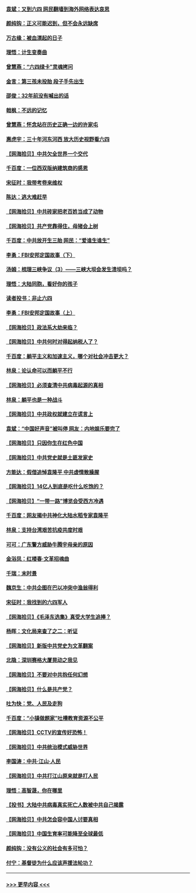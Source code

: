 #### [袁斌：又到六四 网民翻墙到海外网络表达哀思](../pages/nsc993/n13000995.md?t=06051902) 
#### [颜纯钩：正义可能迟到，但不会永远缺席](../pages/nsc993/n13000920.md?t=06051902) 
#### [万古缘：被血漂起的日子](../pages/nsc993/n13000914.md?t=06051902) 
#### [理悟：计生变奏曲](../pages/nsc993/n13000414.md?t=06051902) 
#### [曾慧燕：“六四绿卡”灵魂拷问](../pages/nsc993/n13000277.md?t=06051902) 
#### [金言：第三孩未投胎 段子手先出生](../pages/nsc993/n13000215.md?t=06051902) 
#### [邵俊：32年前没有喊出的话](../pages/nsc993/n13000181.md?t=06051902) 
#### [戟枫：不远的记忆](../pages/nsc993/n13000121.md?t=06051902) 
#### [曾慧燕：怀念站在历史正确一边的许家屯](../pages/nsc993/n13000073.md?t=06051902) 
#### [惠虎宇：三十年河东河西 放大历史视野看六四](../pages/nsc993/n13000018.md?t=06051902) 
#### [【网海拾贝】中共欠全世界一个交代](../pages/nsc993/n12998706.md?t=06051902) 
#### [千百度：一位西双版纳建筑商的感恩](../pages/nsc993/n12998487.md?t=06051902) 
#### [宋征时：我带考卷来维权](../pages/nsc993/n12994088.md?t=06051902) 
#### [陈达：逃大难赶早](../pages/nsc993/n12993569.md?t=06051902) 
#### [【网海拾贝】中共砖家把老百姓当成了动物](../pages/nsc993/n12993483.md?t=06051902) 
#### [【网海拾贝】共产党靠得住，母猪会上树](../pages/nsc993/n12990730.md?t=06051902) 
#### [千百度：中共放开生三胎 网民：“爱谁生谁生”](../pages/nsc993/n12990644.md?t=06051902) 
#### [李勇：FBI安邦定国故事（下）](../pages/nsc993/n12987854.md?t=06051902) 
#### [汤姆：梳理三峡争议（3）——三峡大坝会发生溃坝吗？](../pages/nsc993/n12989806.md?t=06051902) 
#### [理悟：大陆同胞，看好你的孩子](../pages/nsc993/n12989778.md?t=06051902) 
#### [读者投书：非止六四](../pages/nsc993/n12989673.md?t=06051902) 
#### [李勇：FBI安邦定国故事（上）](../pages/nsc993/n12987749.md?t=06051902) 
#### [【网海拾贝】政法系大劫来临？](../pages/nsc993/n12987596.md?t=06051902) 
#### [【网海拾贝】中共何时对得起纳税人了？](../pages/nsc993/n12985578.md?t=06051902) 
#### [千百度：躺平主义和加速主义，哪个对社会冲击更大？](../pages/nsc993/n12985512.md?t=06051902) 
#### [林泉：论认命可以而躺平不行](../pages/nsc993/n12985505.md?t=06051902) 
#### [【网海拾贝】必须查清中共病毒起源的真相](../pages/nsc993/n12984276.md?t=06051902) 
#### [林泉：躺平也是一种战斗](../pages/nsc993/n12984194.md?t=06051902) 
#### [【网海拾贝】中共政权就建立在谎言上](../pages/nsc993/n12981880.md?t=06051902) 
#### [袁斌：“中国好声音”被叫停 网友：内地娱乐要完了](../pages/nsc993/n12981826.md?t=06051902) 
#### [【网海拾贝】只因你生在红色中国](../pages/nsc993/n12979096.md?t=06051902) 
#### [【网海拾贝】中共党史就是土匪发家史](../pages/nsc993/n12976478.md?t=06051902) 
#### [方能达：假借追悼袁隆平 中共虚情散臊腥](../pages/nsc993/n12976396.md?t=06051902) 
#### [【网海拾贝】14亿人到底是吃什么吃饱的？](../pages/nsc993/n12974125.md?t=06051902) 
#### [【网海拾贝】“一带一路”博览会受西方冷遇](../pages/nsc993/n12971787.md?t=06051902) 
#### [千百度：网友揭中共神化大陆水稻专家袁隆平](../pages/nsc993/n12971733.md?t=06051902) 
#### [林泉：支持台湾艰苦抗疫共度时艰](../pages/nsc993/n12971350.md?t=06051902) 
#### [可可：广东警方威胁牛腾宇母亲的原因](../pages/nsc993/n12971100.md?t=06051902) 
#### [金浴凤：红楼春·文革招魂曲](../pages/nsc993/n12970354.md?t=06051902) 
#### [千瑞：末时景](../pages/nsc993/n12970337.md?t=06051902) 
#### [魏京生：中共企图在巴以冲突中渔翁得利](../pages/nsc993/n12970286.md?t=06051902) 
#### [宋征时：我找到的六四军人](../pages/nsc993/n12970213.md?t=06051902) 
#### [【网海拾贝】《毛泽东选集》真受大学生追捧？](../pages/nsc993/n12968779.md?t=06051902) 
#### [杨晖：文化局来查了之二：听证](../pages/nsc993/n12966528.md?t=06051902) 
#### [【网海拾贝】新版中共党史为文革翻案](../pages/nsc993/n12967526.md?t=06051902) 
#### [北隐：深圳赛格大厦晃动之我见](../pages/nsc993/n12967393.md?t=06051902) 
#### [【网海拾贝】不要对中共抱任何幻想](../pages/nsc993/n12965222.md?t=06051902) 
#### [【网海拾贝】什么是共产党？](../pages/nsc993/n12962781.md?t=06051902) 
#### [吐为快：党、人民及走狗](../pages/nsc993/n12962747.md?t=06051902) 
#### [千百度：“小镇做题家”吐槽教育资源不公平](../pages/nsc993/n12962705.md?t=06051902) 
#### [【网海拾贝】CCTV的宣传好恐怖！](../pages/nsc993/n12959984.md?t=06051902) 
#### [【网海拾贝】中共统治模式威胁世界](../pages/nsc993/n12957622.md?t=06051902) 
#### [李国涛：中共‧江山‧人民](../pages/nsc993/n12957502.md?t=06051902) 
#### [【网海拾贝】中共打江山原来就是打人民](../pages/nsc993/n12954345.md?t=06051902) 
#### [理悟：高智晟，你在哪里](../pages/nsc993/n12953115.md?t=06051902) 
#### [【投书】大陆中共病毒真实死亡人数被中共自己揭露](../pages/nsc993/n12953050.md?t=06051902) 
#### [【网海拾贝】中共怎会容中国人讨要真相](../pages/nsc993/n12952161.md?t=06051902) 
#### [【网海拾贝】中国生育率可能降至全球最低](../pages/nsc993/n12948793.md?t=06051902) 
#### [颜纯钩：没有公义的社会有多可怕？](../pages/nsc993/n12947626.md?t=06051902) 
#### [付宁：基督徒为什么应该声援法轮功？](../pages/nsc993/n12947233.md?t=06051902) 

----
#### [ >>> 更早内容 <<< ](../indexes/nsc993-earlier.md)

